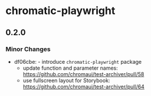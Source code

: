 # chromatic-playwright

## 0.2.0

### Minor Changes

- df06cbe: - introduce `chromatic-playwright` package
  - update function and parameter names: https://github.com/chromaui/test-archiver/pull/58
  - use fullscreen layout for Storybook: https://github.com/chromaui/test-archiver/pull/64
